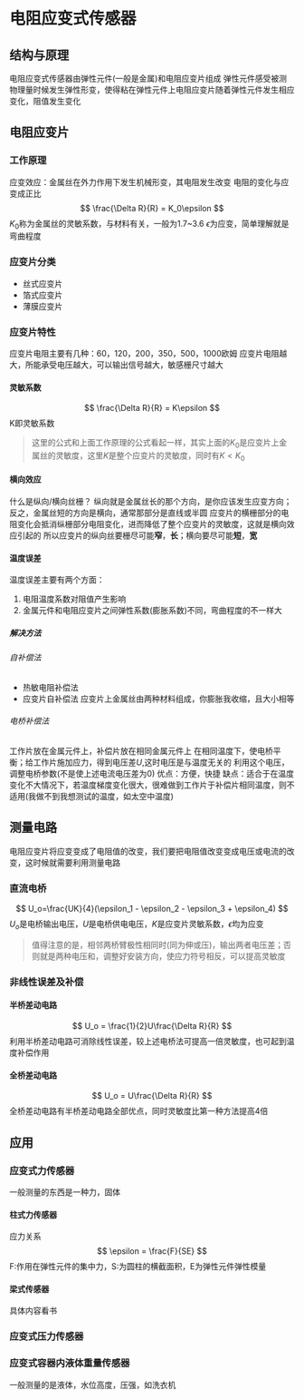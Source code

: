 # 电阻应变式传感器
## 结构与原理
电阻应变式传感器由弹性元件(一般是金属)和电阻应变片组成
弹性元件感受被测物理量时候发生弹性形变，使得粘在弹性元件上电阻应变片随着弹性元件发生相应变化，阻值发生变化
## 电阻应变片
### 工作原理
应变效应：金属丝在外力作用下发生机械形变，其电阻发生改变
电阻的变化与应变成正比
$$
\frac{\Delta R}{R} = K_0\epsilon
$$
$K_0$称为金属丝的灵敏系数，与材料有关，一般为1.7~3.6
$\epsilon$为应变，简单理解就是弯曲程度
### 应变片分类
* 丝式应变片
* 箔式应变片
* 薄膜应变片
### 应变片特性
应变片电阻主要有几种：60，120，200，350，500，1000欧姆
应变片电阻越大，所能承受电压越大，可以输出信号越大，敏感栅尺寸越大
#### 灵敏系数
$$
\frac{\Delta R}{R} = K\epsilon
$$
K即灵敏系数
>这里的公式和上面工作原理的公式看起一样，其实上面的$K_0$是应变片上金属丝的灵敏度，这里$K$是整个应变片的灵敏度，同时有$K < K_0$
#### 横向效应
什么是纵向/横向丝栅？
纵向就是金属丝长的那个方向，是你应该发生应变方向；反之，金属丝短的方向是横向，通常那部分是直线或半圆
应变片的横栅部分的电阻变化会抵消纵栅部分电阻变化，进而降低了整个应变片的灵敏度，这就是横向效应引起的
所以应变片的纵向丝要栅尽可能**窄**，**长**；横向要尽可能**短**，**宽**
#### 温度误差
温度误差主要有两个方面：
1. 电阻温度系数对阻值产生影响
2. 金属元件和电阻应变片之间弹性系数(膨胀系数)不同，弯曲程度的不一样大

##### 解决方法
###### 自补偿法
* 热敏电阻补偿法
* 应变片自补偿法
  应变片上金属丝由两种材料组成，你膨胀我收缩，且大小相等
###### 电桥补偿法
工作片放在金属元件上，补偿片放在相同金属元件上
在相同温度下，使电桥平衡；给工作片施加应力，得到电压差$U$,这时电压是与温度无关的
利用这个电压，调整电桥参数(不是使上述电流电压差为0)
优点：方便，快捷
缺点：适合于在温度变化不大情况下，若温度梯度变化很大，很难做到工作片于补偿片相同温度，则不适用(我做不到我想测试的温度，如太空中温度)
## 测量电路
电阻应变片将应变变成了电阻值的改变，我们要把电阻值改变变成电压或电流的改变，这时候就需要利用测量电路
### 直流电桥
$$
U_o=\frac{UK}{4}(\epsilon_1 - \epsilon_2 - \epsilon_3 + \epsilon_4)
$$
$U_o$是电桥输出电压，$U$是电桥供电电压，$K$是应变片灵敏系数，$\epsilon$均为应变
>值得注意的是，相邻两桥臂极性相同时(同为伸或压)，输出两者电压差；否则就是两种电压和，调整好安装方向，使应力符号相反，可以提高灵敏度
### 非线性误差及补偿
#### 半桥差动电路
$$
U_o = \frac{1}{2}U\frac{\Delta R}{R}
$$
利用半桥差动电路可消除线性误差，较上述电桥法可提高一倍灵敏度，也可起到温度补偿作用
#### 全桥差动电路
$$
U_o = U\frac{\Delta R}{R}
$$
全桥差动电路有半桥差动电路全部优点，同时灵敏度比第一种方法提高4倍
## 应用
### 应变式力传感器
一般测量的东西是一种力，固体
#### 柱式力传感器
应力关系
$$
\epsilon = \frac{F}{SE}
$$
F:作用在弹性元件的集中力，S:为圆柱的横截面积，E为弹性元件弹性模量
#### 梁式传感器
具体内容看书
### 应变式压力传感器
### 应变式容器内液体重量传感器
一般测量的是液体，水位高度，压强，如洗衣机
